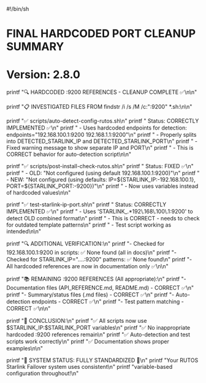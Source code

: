 #!/bin/sh
# FINAL HARDCODED PORT CLEANUP SUMMARY
# Version: 2.8.0

printf "🔍 HARDCODED :9200 REFERENCES - CLEANUP COMPLETE ✅\n\n"

printf "📋 INVESTIGATED FILES FROM findstr /i /s /M /c:\":9200\" *.sh:\n\n"

printf "✅ scripts/auto-detect-config-rutos.sh\n"
printf "   Status: CORRECTLY IMPLEMENTED ✅\n"
printf "   - Uses hardcoded endpoints for detection: endpoints=\"192.168.100.1:9200 192.168.1.1:9200\"\n"
printf "   - Properly splits into DETECTED_STARLINK_IP and DETECTED_STARLINK_PORT\n"
printf "   - Fixed warning message to show separate IP and PORT\n"
printf "   - This is CORRECT behavior for auto-detection script\n\n"

printf "✅ scripts/post-install-check-rutos.sh\n"
printf "   Status: FIXED ✅\n"
printf "   - OLD: \"Not configured (using default 192.168.100.1:9200)\"\n"
printf "   - NEW: \"Not configured (using defaults: IP=\${STARLINK_IP:-192.168.100.1}, PORT=\${STARLINK_PORT:-9200})\"\n"
printf "   - Now uses variables instead of hardcoded values\n\n"

printf "✅ test-starlink-ip-port.sh\n"
printf "   Status: CORRECTLY IMPLEMENTED ✅\n"
printf "   - Uses 'STARLINK_.*192\\.168\\.100\\.1:9200' to detect OLD combined format\n"
printf "   - This is CORRECT - needs to check for outdated template patterns\n"
printf "   - Test script working as intended\n\n"

printf "🔍 ADDITIONAL VERIFICATION:\n"
printf "- Checked for 192.168.100.1:9200 in scripts: ✅ None found (all in docs)\n"
printf "- Checked for STARLINK_IP=\"....:9200\" patterns: ✅ None found\n"
printf "- All hardcoded references are now in documentation only ✅\n\n"

printf "📚 REMAINING :9200 REFERENCES (All appropriate):\n"
printf "- Documentation files (API_REFERENCE.md, README.md) - CORRECT ✅\n"
printf "- Summary/status files (.md files) - CORRECT ✅\n"
printf "- Auto-detection endpoints - CORRECT ✅\n"
printf "- Test pattern matching - CORRECT ✅\n\n"

printf "🎯 CONCLUSION:\n"
printf "✅ All scripts now use \$STARLINK_IP:\$STARLINK_PORT variables\n"
printf "✅ No inappropriate hardcoded :9200 references remain\n"
printf "✅ Auto-detection and test scripts work correctly\n"
printf "✅ Documentation shows proper examples\n\n"

printf "🌟 SYSTEM STATUS: FULLY STANDARDIZED 🌟\n"
printf "Your RUTOS Starlink Failover system uses consistent\n"
printf "variable-based configuration throughout!\n"
